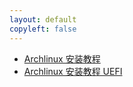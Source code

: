 ```yaml
---
layout: default
copyleft: false
---
```


- [Archlinux 安装教程](/linux/archlinux-install-guide.html)
- [Archlinux 安装教程 UEFI](/linux/archlinux-install-guide-uefi.html)
